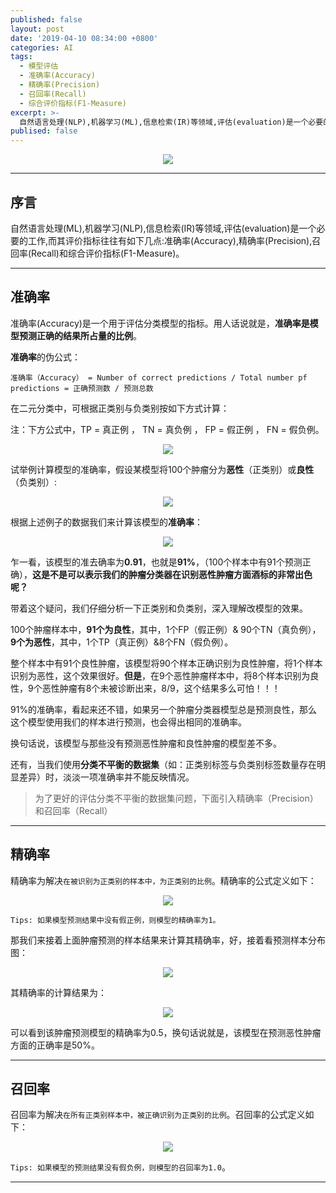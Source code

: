 ```yaml
---
published: false
layout: post
date: '2019-04-10 08:34:00 +0800'
categories: AI
tags:
  - 模型评估
  - 准确率(Accuracy)
  - 精确率(Precision)
  - 召回率(Recall)
  - 综合评价指标(F1-Measure)
excerpt: >-
  自然语言处理(NLP),机器学习(ML),信息检索(IR)等领域,评估(evaluation)是一个必要的工作,而其评价指标往往有如下几点:准确率(Accuracy),精确率(Precision),召回率(Recall)和综合评价指标(F1-Measure)。
publised: false
---
```

<div align="center"><img src="https://www.bobinsun.cn/assets/images/logo-top.jpg"/></div>

---

## 序言

自然语言处理(ML),机器学习(NLP),信息检索(IR)等领域,评估(evaluation)是一个必要的工作,而其评价指标往往有如下几点:准确率(Accuracy),精确率(Precision),召回率(Recall)和综合评价指标(F1-Measure)。

---

## 准确率

准确率(Accuracy)是一个用于评估分类模型的指标。用人话说就是，**准确率是模型预测正确的结果所占量的比例**。

**准确率**的伪公式：

```
准确率（Accuracy） = Number of correct predictions / Total number pf predictions = 正确预测数 / 预测总数
```

在二元分类中，可根据正类别与负类别按如下方式计算：

注：下方公式中，TP = 真正例 ， TN = 真负例 ， FP = 假正例 ， FN = 假负例。

<div align="center"><img src="https://www.bobinsun.cn/assets/images/accuracy_01.png"/></div>

试举例计算模型的准确率，假设某模型将100个肿瘤分为**恶性**（正类别）或**良性**（负类别）:

<div align="center"><img src="https://www.bobinsun.cn/assets/images/accuracy_eg_01.png"/></div>

根据上述例子的数据我们来计算该模型的**准确率**：

<div align="center"><img src="https://www.bobinsun.cn/assets/images/accuracy_02.png"/></div>

乍一看，该模型的准去确率为**0.91**，也就是**91%**，（100个样本中有91个预测正确），**这是不是可以表示我们的肿瘤分类器在识别恶性肿瘤方面酒标的非常出色呢？**

带着这个疑问，我们仔细分析一下正类别和负类别，深入理解改模型的效果。

100个肿瘤样本中，**91个为良性**，其中，1个FP（假正例）& 90个TN（真负例），**9个为恶性**，其中，1个TP（真正例）&8个FN（假负例）。

整个样本中有91个良性肿瘤，该模型将90个样本正确识别为良性肿瘤，将1个样本识别为恶性，这个效果很好。**但是**，在9个恶性肿瘤样本中，将8个样本识别为良性，9个恶性肿瘤有8个未被诊断出来，8/9，这个结果多么可怕！！！

91%的准确率，看起来还不错，如果另一个肿瘤分类器模型总是预测良性，那么这个模型使用我们的样本进行预测，也会得出相同的准确率。

换句话说，该模型与那些没有预测恶性肿瘤和良性肿瘤的模型差不多。

还有，当我们使用**分类不平衡的数据集**（如：正类别标签与负类别标签数量存在明显差异）时，淡淡一项准确率并不能反映情况。

> 为了更好的评估分类不平衡的数据集问题，下面引入精确率（Precision）和召回率（Recall）

---

## 精确率

精确率为解决`在被识别为正类别的样本中，为正类别的比例`。精确率的公式定义如下：

<div align="center"><img src="https://www.bobinsun.cn/assets/images/precision_01.png"/></div>

`Tips: 如果模型预测结果中没有假正例，则模型的精确率为1。`

那我们来接着上面肿瘤预测的样本结果来计算其精确率，好，接着看预测样本分布图：

<div align="center"><img src="https://www.bobinsun.cn/assets/images/precision_02.png"/></div>

其精确率的计算结果为：

<div align="center"><img src="https://www.bobinsun.cn/assets/images/precision_eg_01.png"/></div>

可以看到该肿瘤预测模型的精确率为0.5，换句话说就是，该模型在预测恶性肿瘤方面的正确率是50%。

---

## 召回率

召回率为解决`在所有正类别样本中，被正确识别为正类别的比例`。召回率的公式定义如下：

<div align="center"><img src="https://www.bobinsun.cn/assets/images/recall_01.png"/></div>

`Tips: 如果模型的预测结果没有假负例，则模型的召回率为1.0`。






---

##
